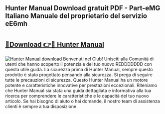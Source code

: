 ## Hunter Manual Download gratuit PDF - Part-eMG Italiano Manuale del proprietario del servizio eE6mh

# <h2><a href="http://dfdxyiz.blite.top/?on=Hunter+Manual">🔗Download 👉🔴 Hunter Manual</a></h2>

[![Hunter Manual download](https://i.imgur.com/lujVjoI.png)](http://dfdxyiz.blite.top/?on=Hunter+Manual)
Benvenuti nel Club! Unisciti alla Comunità di utenti che hanno scoperto il potenziale del tuo nuovo REDDDDDDD con questa utile guida. La sicurezza prima di Hunter Manual, sempre questo prodotto è stato progettato pensando alla sicurezza. Si prega di seguire tutte le precauzioni di sicurezza. Questo Hunter Manual ha un motore potente e caratteristiche innovative per prestazioni eccezionali. Riteniamo che Hunter Manual sia stata una guida dettagliata e informativa alla tua ricerca per comprendere le caratteristiche e le capacità del tuo nuovo articolo. Se hai bisogno di aiuto o hai domande, il nostro team di assistenza clienti è sempre a tua disposizione.
